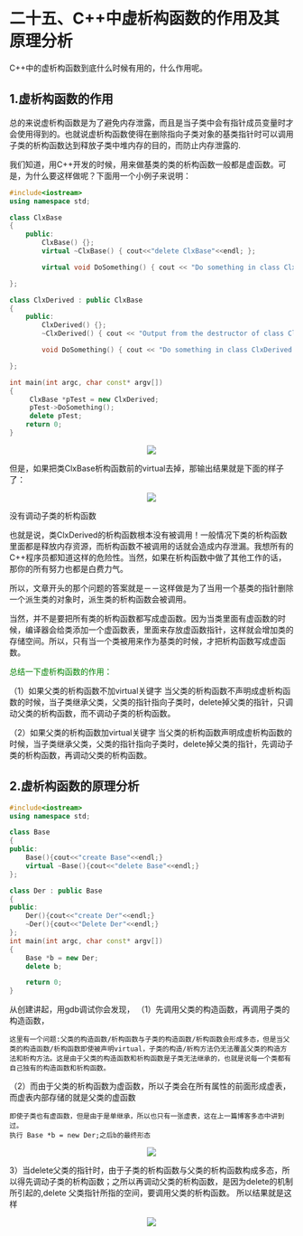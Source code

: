# 二十五、C++中虚析构函数的作用及其原理分析
C++中的虚析构函数到底什么时候有用的，什么作用呢。
## 1.虚析构函数的作用
总的来说虚析构函数是为了避免内存泄露，而且是当子类中会有指针成员变量时才会使用得到的。也就说虚析构函数使得在删除指向子类对象的基类指针时可以调用子类的析构函数达到释放子类中堆内存的目的，而防止内存泄露的.

我们知道，用C++开发的时候，用来做基类的类的析构函数一般都是虚函数。可是，为什么要这样做呢？下面用一个小例子来说明：

```c++
#include<iostream>
using namespace std;

class ClxBase
{
    public:
        ClxBase() {};
        virtual ~ClxBase() { cout<<"delete ClxBase"<<endl; };

        virtual void DoSomething() { cout << "Do something in class ClxBase!" << endl;  };

};

class ClxDerived : public ClxBase
{
    public:
        ClxDerived() {};
        ~ClxDerived() { cout << "Output from the destructor of class ClxDerived!" << endl;  };

        void DoSomething() { cout << "Do something in class ClxDerived!" << endl;  };

};

int main(int argc, char const* argv[])
{
     ClxBase *pTest = new ClxDerived;
     pTest->DoSomething();
     delete pTest;
    return 0;
}

```

<div align="center"><img src="https://img1.imgtp.com/2023/08/03/CB2pmte0.png"></div>

但是，如果把类ClxBase析构函数前的virtual去掉，那输出结果就是下面的样子了：

<div align="center"><img src="https://img1.imgtp.com/2023/08/03/eOCzEmso.png"></div>

没有调动子类的析构函数

也就是说，类ClxDerived的析构函数根本没有被调用！一般情况下类的析构函数里面都是释放内存资源，而析构函数不被调用的话就会造成内存泄漏。我想所有的C++程序员都知道这样的危险性。当然，如果在析构函数中做了其他工作的话，那你的所有努力也都是白费力气。  

所以，文章开头的那个问题的答案就是－－这样做是为了当用一个基类的指针删除一个派生类的对象时，派生类的析构函数会被调用。  

当然，并不是要把所有类的析构函数都写成虚函数。因为当类里面有虚函数的时候，编译器会给类添加一个虚函数表，里面来存放虚函数指针，这样就会增加类的存储空间。所以，只有当一个类被用来作为基类的时候，才把析构函数写成虚函数。

<font color="green">总结一下虚析构函数的作用：</font>

（1）如果父类的析构函数不加virtual关键字
当父类的析构函数不声明成虚析构函数的时候，当子类继承父类，父类的指针指向子类时，delete掉父类的指针，只调动父类的析构函数，而不调动子类的析构函数。

（2）如果父类的析构函数加virtual关键字
当父类的析构函数声明成虚析构函数的时候，当子类继承父类，父类的指针指向子类时，delete掉父类的指针，先调动子类的析构函数，再调动父类的析构函数。

## 2.虚析构函数的原理分析
```c++
#include<iostream>
using namespace std;

class Base
{
public:
    Base(){cout<<"create Base"<<endl;}
    virtual ~Base(){cout<<"delete Base"<<endl;}
};

class Der : public Base
{
public:
    Der(){cout<<"create Der"<<endl;}
    ~Der(){cout<<"Delete Der"<<endl;}
};
int main(int argc, char const* argv[])
{
    Base *b = new Der;
    delete b;

    return 0;
}
```
从创建讲起，用gdb调试你会发现，
（1）先调用父类的构造函数，再调用子类的构造函数，

    这里有一个问题:父类的构造函数/析构函数与子类的构造函数/析构函数会形成多态，但是当父类的构造函数/析构函数即使被声明virtual，子类的构造/析构方法仍无法覆盖父类的构造方法和析构方法。这是由于父类的构造函数和析构函数是子类无法继承的，也就是说每一个类都有自己独有的构造函数和析构函数。

（2）而由于父类的析构函数为虚函数，所以子类会在所有属性的前面形成虚表，而虚表内部存储的就是父类的虚函数

    即使子类也有虚函数，但是由于是单继承，所以也只有一张虚表，这在上一篇博客多态中讲到过。
    执行 Base *b = new Der;之后b的最终形态
<div align="center"><img src="https://img1.imgtp.com/2023/08/03/RasPTE8Y.png"></div>


3）当delete父类的指针时，由于子类的析构函数与父类的析构函数构成多态，所以得先调动子类的析构函数；之所以再调动父类的析构函数，是因为delete的机制所引起的,delete 父类指针所指的空间，要调用父类的析构函数。
所以结果就是这样

<div align="center"><img src="https://img1.imgtp.com/2023/08/03/vwUcObnL.png"></div>